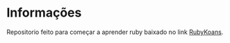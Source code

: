 # Informações
Repositorio feito para começar a aprender ruby baixado no link [RubyKoans](http://rubykoans.com/windows).